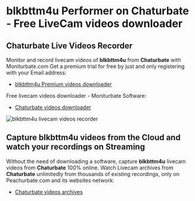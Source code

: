 # blkbttm4u Performer on Chaturbate - Free LiveCam videos downloader

## Chaturbate Live Videos Recorder

Monitor and record livecam videos of **blkbttm4u** from **Chaturbate** with Moniturbate.com
Get a premium trial for free by just and only registering with your Email address:
* [blkbttm4u Premium videos downloader](https://moniturbate.com/request-demo-licence-key.html)

Free livecam videos downloader - Moniturbate Software:
* [Chaturbate videos downloader](https://moniturbate.com/moniturbate-download-software.html)

![blkbttm4u livecam videos recorder](https://peachurnet.com/templates/moniturbate-software.png)


## Capture blkbttm4u videos from the Cloud and watch your recordings on Streaming

Without the need of downloading a software, capture **blkbttm4u** livecam videos from **Chaturbate** 100% online.
Watch Livecam archives from **Chaturbate** unlimitedly from thousands of existing recordings, only on Peachurbate.com and its websites network:
* [Chaturbate videos archives](https://peachurnet.com/)